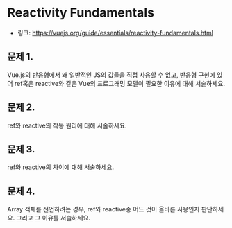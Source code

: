 # Reactivity Fundamentals
* 링크: https://vuejs.org/guide/essentials/reactivity-fundamentals.html
## 문제 1. 
Vue.js의 반응형에서 왜 일반적인 JS의 값들을 직접 사용할 수 없고, 반응형 구현에 있어 ref혹은 reactive와 같은 Vue의 프로그래밍 모델이 필요한 이유에 대해 서술하세요.
## 문제 2.
ref와 reactive의 작동 원리에 대해 서술하세요.
## 문제 3. 
ref와 reactive의 차이에 대해 서술하세요.
## 문제 4.
Array 객체를 선언하려는 경우, ref와 reactive중 어느 것이 올바른 사용인지 판단하세요. 그리고 그 이유를 서술하세요.

